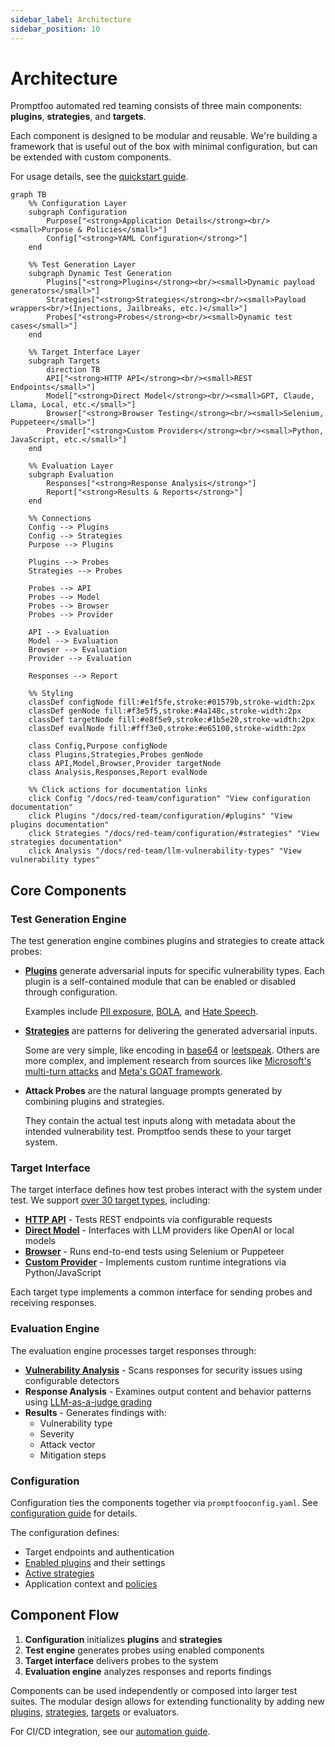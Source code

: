 ```yaml
---
sidebar_label: Architecture
sidebar_position: 10
---
```


# Architecture

Promptfoo automated red teaming consists of three main components: **plugins**, **strategies**, and **targets**.

Each component is designed to be modular and reusable. We're building a framework that is useful out of the box with minimal configuration, but can be extended with custom components.

For usage details, see the [quickstart guide](/docs/red-team/quickstart).

```mermaid
graph TB
    %% Configuration Layer
    subgraph Configuration
        Purpose["<strong>Application Details</strong><br/><small>Purpose & Policies</small>"]
        Config["<strong>YAML Configuration</strong>"]
    end

    %% Test Generation Layer
    subgraph Dynamic Test Generation
        Plugins["<strong>Plugins</strong><br/><small>Dynamic payload generators</small>"]
        Strategies["<strong>Strategies</strong><br/><small>Payload wrappers<br/>(Injections, Jailbreaks, etc.)</small>"]
        Probes["<strong>Probes</strong><br/><small>Dynamic test cases</small>"]
    end

    %% Target Interface Layer
    subgraph Targets
        direction TB
        API["<strong>HTTP API</strong><br/><small>REST Endpoints</small>"]
        Model["<strong>Direct Model</strong><br/><small>GPT, Claude, Llama, Local, etc.</small>"]
        Browser["<strong>Browser Testing</strong><br/><small>Selenium, Puppeteer</small>"]
        Provider["<strong>Custom Providers</strong><br/><small>Python, JavaScript, etc.</small>"]
    end

    %% Evaluation Layer
    subgraph Evaluation
        Responses["<strong>Response Analysis</strong>"]
        Report["<strong>Results & Reports</strong>"]
    end

    %% Connections
    Config --> Plugins
    Config --> Strategies
    Purpose --> Plugins

    Plugins --> Probes
    Strategies --> Probes

    Probes --> API
    Probes --> Model
    Probes --> Browser
    Probes --> Provider

    API --> Evaluation
    Model --> Evaluation
    Browser --> Evaluation
    Provider --> Evaluation

    Responses --> Report

    %% Styling
    classDef configNode fill:#e1f5fe,stroke:#01579b,stroke-width:2px
    classDef genNode fill:#f3e5f5,stroke:#4a148c,stroke-width:2px
    classDef targetNode fill:#e8f5e9,stroke:#1b5e20,stroke-width:2px
    classDef evalNode fill:#fff3e0,stroke:#e65100,stroke-width:2px

    class Config,Purpose configNode
    class Plugins,Strategies,Probes genNode
    class API,Model,Browser,Provider targetNode
    class Analysis,Responses,Report evalNode

    %% Click actions for documentation links
    click Config "/docs/red-team/configuration" "View configuration documentation"
    click Plugins "/docs/red-team/configuration/#plugins" "View plugins documentation"
    click Strategies "/docs/red-team/configuration/#strategies" "View strategies documentation"
    click Analysis "/docs/red-team/llm-vulnerability-types" "View vulnerability types"
```

## Core Components

### Test Generation Engine

The test generation engine combines plugins and strategies to create attack probes:

- **[Plugins](/docs/category/plugins-1/)** generate adversarial inputs for specific vulnerability types. Each plugin is a self-contained module that can be enabled or disabled through configuration.

  Examples include [PII exposure](/docs/red-team/plugins/pii/), [BOLA](/docs/red-team/plugins/bola/), and [Hate Speech](/docs/red-team/plugins/harmful/).

- **[Strategies](/docs/category/strategies-1/)** are patterns for delivering the generated adversarial inputs.

  Some are very simple, like encoding in [base64](docs/red-team/strategies/base64/) or [leetspeak](docs/red-team/strategies/leetspeak/). Others are more complex, and implement research from sources like [Microsoft's multi-turn attacks](/docs/red-team/strategies/multi-turn/) and [Meta's GOAT framework](/docs/red-team/strategies/goat/).

- **Attack Probes** are the natural language prompts generated by combining plugins and strategies.

  They contain the actual test inputs along with metadata about the intended vulnerability test. Promptfoo sends these to your target system.

### Target Interface

The target interface defines how test probes interact with the system under test. We support [over 30 target types](/docs/providers/), including:

- **[HTTP API](/docs/providers/http/)** - Tests REST endpoints via configurable requests
- **[Direct Model](/docs/red-team/configuration/#custom-providerstargets)** - Interfaces with LLM providers like OpenAI or local models
- **[Browser](/docs/providers/browser/)** - Runs end-to-end tests using Selenium or Puppeteer
- **[Custom Provider](/docs/red-team/configuration/#providers)** - Implements custom runtime integrations via Python/JavaScript

Each target type implements a common interface for sending probes and receiving responses.

### Evaluation Engine

The evaluation engine processes target responses through:

- **[Vulnerability Analysis](/docs/red-team/llm-vulnerability-types)** - Scans responses for security issues using configurable detectors
- **Response Analysis** - Examines output content and behavior patterns using [LLM-as-a-judge grading](/docs/configuration/expected-outputs/)
- **Results** - Generates findings with:
  - Vulnerability type
  - Severity
  - Attack vector
  - Mitigation steps

### Configuration

Configuration ties the components together via `promptfooconfig.yaml`. See [configuration guide](/docs/red-team/configuration) for details.

The configuration defines:

- Target endpoints and authentication
- [Enabled plugins](/docs/red-team/configuration/#plugins) and their settings
- [Active strategies](/docs/red-team/configuration/#strategies)
- Application context and [policies](/docs/red-team/configuration/#custom-policies)

## Component Flow

1. **Configuration** initializes **plugins** and **strategies**
2. **Test engine** generates probes using enabled components
3. **Target interface** delivers probes to the system
4. **Evaluation engine** analyzes responses and reports findings

Components can be used independently or composed into larger test suites. The modular design allows for extending functionality by adding new [plugins](/docs/red-team/configuration/#plugins), [strategies](/docs/red-team/configuration/#strategies), [targets](/docs/providers/) or evaluators.

For CI/CD integration, see our [automation guide](/docs/integrations/ci-cd).
